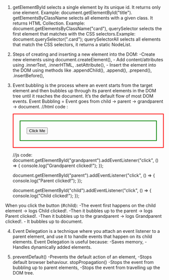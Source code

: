 1. getElementById selects a single element by its unique id. It returns only one element. Example: document.getElementById("title").
   getElementsByClassName selects all elements with a given class. It returns HTML Collection. Example: document.getElementsByClassName("card"),
   querySelector selects the first element that matches with the CSS selectors.Example: document.querySelector(".card");
   querySelectorAll selects all elements that match the CSS selectors, it returns a static NodeList.


2. Steps of creating and inserting a new element into the DOM:
       -Create new elements using document.createElement(),
       - Add content/attributes using .innerText, .innerHTML, .setAttribute(),
       - Insert the element into the DOM using methods like .appendChild(), .append(), .prepend(), .insertBefore(),

3. Event bubbling is the process where an event starts from the target element and then bubbles up through its parent elements in the DOM tree until it reaches the document. It’s the default flow of most DOM events.
      Event Bubbling = Event goes from child → parent → grandparent → document.
    //html code : 
     <div id="grandparent" style="padding:20px; border:2px solid red;">
      <div id="parent" style="padding:20px; border:2px solid green;">
      <button id="child">Click Me</button>
      </div>
      </div>

    //js code: 
    document.getElementById("grandparent").addEventListener("click", () => {
    console.log("Grandparent clicked!");
    });

    document.getElementById("parent").addEventListener("click", () => {
    console.log("Parent clicked!");
    });

    document.getElementById("child").addEventListener("click", () => {
      console.log("Child clicked!");
    });

  When you click the button (#child):
    -The event first happens on the child element → logs Child clicked!.
    -Then it bubbles up to the parent → logs Parent clicked!.
    -Then it bubbles up to the grandparent → logs Grandparent clicked!.
    - It bubbles up to document.


4. Event Delegation is a technique where you attach an event listener to a parent element, and use it to handle events that happen on its child elements.
       Event Delegation is useful because:
           -Saves memory,
           -Handles dynamically added elements.


5. preventDefault()
      -Prevents the default action of an element,
      -Stops default browser behaviour.
   stopPropagation()
       -Stops the event from bubbling up to parent elements,
       -Stops the event from travelling up the DOM tree.


  


